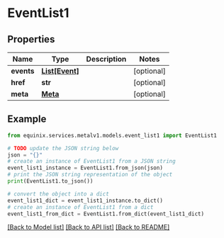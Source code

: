 # EventList1


## Properties

Name | Type | Description | Notes
------------ | ------------- | ------------- | -------------
**events** | [**List[Event]**](Event.md) |  | [optional] 
**href** | **str** |  | [optional] 
**meta** | [**Meta**](Meta.md) |  | [optional] 

## Example

```python
from equinix.services.metalv1.models.event_list1 import EventList1

# TODO update the JSON string below
json = "{}"
# create an instance of EventList1 from a JSON string
event_list1_instance = EventList1.from_json(json)
# print the JSON string representation of the object
print(EventList1.to_json())

# convert the object into a dict
event_list1_dict = event_list1_instance.to_dict()
# create an instance of EventList1 from a dict
event_list1_from_dict = EventList1.from_dict(event_list1_dict)
```
[[Back to Model list]](../README.md#documentation-for-models) [[Back to API list]](../README.md#documentation-for-api-endpoints) [[Back to README]](../README.md)


